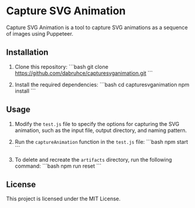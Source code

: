 # Capture SVG Animation

Capture SVG Animation is a tool to capture SVG animations as a sequence of images using Puppeteer.

## Installation

1. Clone this repository:
\```bash
git clone https://github.com/dabruhce/capturesvganimation.git
\```

2. Install the required dependencies:
\```bash
cd capturesvganimation
npm install
\```

## Usage

1. Modify the `test.js` file to specify the options for capturing the SVG animation, such as the input file, output directory, and naming pattern.

2. Run the `captureAnimation` function in the `test.js` file:
\```bash
npm start
\```

3. To delete and recreate the `artifacts` directory, run the following command:
\```bash
npm run reset
\```

## License

This project is licensed under the MIT License.

